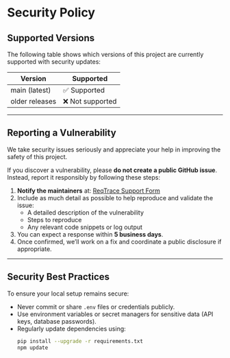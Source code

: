 # Security Policy

## Supported Versions

The following table shows which versions of this project are currently supported with security updates:

| Version | Supported          |
|----------|--------------------|
| main (latest) | ✅ Supported |
| older releases | ❌ Not supported |

---

## Reporting a Vulnerability

We take security issues seriously and appreciate your help in improving the safety of this project.

If you discover a vulnerability, please **do not create a public GitHub issue**.  
Instead, report it responsibly by following these steps:

1. **Notify the maintainers** at: [ReqTrace Support Form](https://forms.gle/mQXHCCQgG7FzMEGc9) 
2. Include as much detail as possible to help reproduce and validate the issue:
   - A detailed description of the vulnerability
   - Steps to reproduce
   - Any relevant code snippets or log output
3. You can expect a response within **5 business days**.
4. Once confirmed, we’ll work on a fix and coordinate a public disclosure if appropriate.

---

## Security Best Practices

To ensure your local setup remains secure:
- Never commit or share `.env` files or credentials publicly.
- Use environment variables or secret managers for sensitive data (API keys, database passwords).
- Regularly update dependencies using:
  ```bash
  pip install --upgrade -r requirements.txt
  npm update
